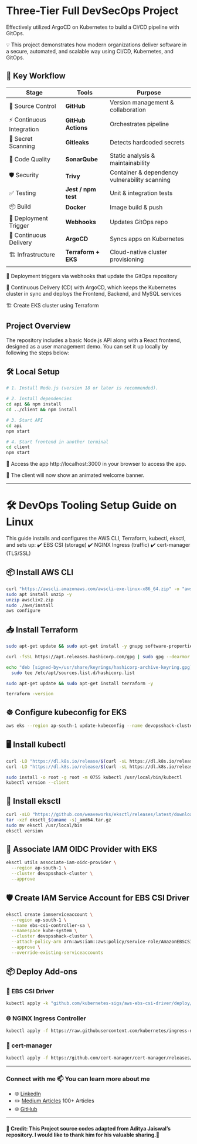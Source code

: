 # Three-Tier Full DevSecOps Project

Effectively utilized ArgoCD on Kubernetes to build a CI/CD pipeline with GitOps.

💡 This project demonstrates how modern organizations deliver software in a secure, automated, and scalable way using CI/CD, Kubernetes, and GitOps.

## 🔑 Key Workflow

| Stage                  | Tools             | Purpose                                   |
|-------------------------|------------------|-------------------------------------------|
| 📂 Source Control       | **GitHub**        | Version management & collaboration        |
| ⚡ Continuous Integration | **GitHub Actions** | Orchestrates pipeline                     |
| 🔑 Secret Scanning      | **Gitleaks**      | Detects hardcoded secrets                 |
| 🧹 Code Quality         | **SonarQube**     | Static analysis & maintainability         |
| 🛡️ Security             | **Trivy**         | Container & dependency vulnerability scanning |
| ✅ Testing              | **Jest / npm test** | Unit & integration tests                  |
| 📦 Build                | **Docker**        | Image build & push                        |
| 🔔 Deployment Trigger   | **Webhooks**      | Updates GitOps repo                       |
| 🌊 Continuous Delivery  | **ArgoCD**        | Syncs apps on Kubernetes                  |
| 🏗️ Infrastructure       | **Terraform + EKS** | Cloud-native cluster provisioning         |
| |


🔔 Deployment triggers via webhooks that update the GitOps repository

🌊 Continuous Delivery (CD) with ArgoCD, which keeps the Kubernetes cluster in sync and deploys the Frontend, Backend, and MySQL services

🏗️ Create EKS cluster using Terraform


## Project Overview

The repository includes a basic Node.js API along with a React frontend, designed as a user management demo.
You can set it up locally by following the steps below:

## 🛠️ Local Setup

   ```bash
# 1. Install Node.js (version 18 or later is recommended).

# 2. Install dependencies
cd api && npm install
cd ../client && npm install

# 3. Start API
cd api
npm start

# 4. Start frontend in another terminal
cd client
npm start
   ```

🔗 Access the app  http://localhost:3000 in your browser to access the app.

🎉 The client will now show an animated welcome banner.

-------------------

# 🛠️ DevOps Tooling Setup Guide on Linux 

This guide installs and configures the AWS CLI, Terraform, kubectl, eksctl, and sets up:
✔️ EBS CSI (storage)
✔️ NGINX Ingress (traffic)
✔️ cert-manager (TLS/SSL)


## 📦 Install AWS CLI

```bash
curl "https://awscli.amazonaws.com/awscli-exe-linux-x86_64.zip" -o "awscliv2.zip"
sudo apt install unzip -y
unzip awscliv2.zip
sudo ./aws/install
aws configure
```

## 📥 Install Terraform

```bash
sudo apt-get update && sudo apt-get install -y gnupg software-properties-common curl

curl -fsSL https://apt.releases.hashicorp.com/gpg | sudo gpg --dearmor -o /usr/share/keyrings/hashicorp-archive-keyring.gpg

echo "deb [signed-by=/usr/share/keyrings/hashicorp-archive-keyring.gpg] https://apt.releases.hashicorp.com $(lsb_release -cs) main" | \
  sudo tee /etc/apt/sources.list.d/hashicorp.list

sudo apt-get update && sudo apt-get install terraform -y

terraform -version
```


## ☸️ Configure kubeconfig for EKS

```bash
aws eks --region ap-south-1 update-kubeconfig --name devopsshack-cluster
```


## 🖥️ Install kubectl

```bash
curl -LO "https://dl.k8s.io/release/$(curl -sL https://dl.k8s.io/release/stable.txt)/bin/linux/amd64/kubectl"
curl -LO "https://dl.k8s.io/release/$(curl -sL https://dl.k8s.io/release/stable.txt)/bin/linux/amd64/kubectl.sha256"

sudo install -o root -g root -m 0755 kubectl /usr/local/bin/kubectl
kubectl version --client
```


## 📡 Install eksctl

```bash
curl -sLO "https://github.com/weaveworks/eksctl/releases/latest/download/eksctl_$(uname -s)_amd64.tar.gz"
tar -xzf eksctl_$(uname -s)_amd64.tar.gz
sudo mv eksctl /usr/local/bin
eksctl version
```


## 🔗 Associate IAM OIDC Provider with EKS

```bash
eksctl utils associate-iam-oidc-provider \
  --region ap-south-1 \
  --cluster devopsshack-cluster \
  --approve
```

## 🛡️ Create IAM Service Account for EBS CSI Driver

```bash
eksctl create iamserviceaccount \
  --region ap-south-1 \
  --name ebs-csi-controller-sa \
  --namespace kube-system \
  --cluster devopsshack-cluster \
  --attach-policy-arn arn:aws:iam::aws:policy/service-role/AmazonEBSCSIDriverPolicy \
  --approve \
  --override-existing-serviceaccounts
```

## 📦 Deploy Add-ons

### 💾 EBS CSI Driver

```bash
kubectl apply -k "github.com/kubernetes-sigs/aws-ebs-csi-driver/deploy/kubernetes/overlays/stable/ecr/?ref=release-1.11"
```

### 🌐 NGINX Ingress Controller

```bash
kubectl apply -f https://raw.githubusercontent.com/kubernetes/ingress-nginx/main/deploy/static/provider/cloud/deploy.yaml
```

### 🔑 cert-manager

```bash
kubectl apply -f https://github.com/cert-manager/cert-manager/releases/download/v1.12.0/cert-manager.yaml
```


------------
### Connect with me 📫 You can learn more about me

- 🌐 [LinkedIn](https://www.linkedin.com/in/cumhurakkaya/)
- ✏️ [Medium Articles](https://cmakkaya.medium.com/)  100+ Articles
- 🌐 [GitHub](https://github.com/cmakkaya/)
------------

#### 📌 Credit: This Project source codes adapted from Aditya Jaiswal’s repository. I would like to thank him for his valuable sharing.🙏
